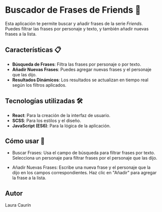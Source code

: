 # Buscador de Frases de Friends 📜

Esta aplicación te permite buscar y añadir frases de la serie *Friends*. Puedes filtrar las frases por personaje y texto, y también añadir nuevas frases a la lista.

## Características 📋

- **Búsqueda de Frases**: Filtra las frases por personaje o por texto.
- **Añadir Nuevas Frases**: Puedes agregar nuevas frases y el personaje que las dijo.
- **Resultados Dinámicos**: Los resultados se actualizan en tiempo real según los filtros aplicados.

## Tecnologías utilizadas 🛠️

- **React**: Para la creación de la interfaz de usuario.
- **SCSS**: Para los estilos y el diseño.
- **JavaScript (ES6)**: Para la lógica de la aplicación.

## Cómo usar 🚀
- Buscar Frases:
Usa el campo de búsqueda para filtrar frases por texto.
Selecciona un personaje para filtrar frases por el personaje que las dijo.

- Añadir Nuevas Frases:
Escribe una nueva frase y el personaje que la dijo en los campos correspondientes.
Haz clic en "Añadir" para agregar la frase a la lista.

## Autor

Laura Caurín

